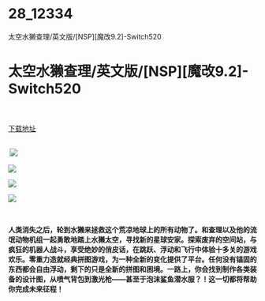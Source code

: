 # 28_12334
太空水獭查理/英文版/[NSP][魔改9.2]-Switch520
# 太空水獭查理/英文版/[NSP][魔改9.2]-Switch520
 <br/></br>
[下载地址](https://www.switch520.cc/article/12334 "下载地址")
<br/></br>

<p><strong>&nbsp;<img src="https://www.switch520.cc/muke_img/upload_art_editor_20210406-1_e5157759f3a5dec3df27a4f39ea27764.jpg"> </strong></p>
<p><strong><img src="https://www.switch520.cc/muke_img/upload_art_editor_20210406-1_f114d1f0edf95e8ecf29b0ac8a9e4ecd.jpg"></strong></p>
<p><strong><img src="https://www.switch520.cc/muke_img/upload_art_editor_20210406-1_1da5d065170af2c01ce12a650db77a78.jpg"></strong></p>
<p><strong><img src="https://www.switch520.cc/muke_img/upload_art_editor_20210406-1_611f32572720148ff3b3c60266da4e42.jpg"></strong></p>
<p><strong>&nbsp;</strong></p>
<p><strong>人类消失之后，轮到水獭来拯救这个荒凉地球上的所有动物了。和查理以及他的流氓动物机组一起勇敢地踏上水獭太空，寻找新的星球安家。探索废弃的空间站，与疯狂的机器人战斗，享受绝妙的俏皮话，在跳跃、浮动和飞行中体验十多关的游戏欢乐。零重力造就经典拼图游戏，为一种全新的变化提供了平台。任何没有锚固的东西都会自由浮动，剩下的只是全新的拼图和困境。一路上，你会找到制作各类装备的设计图，从喷气背包到激光枪——甚至于泡沫鲨鱼潜水服？！这一切都将帮助你完成未来征程！</strong></p>
<p>&nbsp;</p>
<p>&nbsp;</p>
